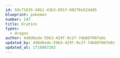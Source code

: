 ```yaml
---
id: 59c71835-48b1-43b3-891f-80278e52ddd5
blueprint: pokemon
number: 147
title: Dratini
types:
  - dragon
author: 4d8d6ede-5963-429f-9c2f-74b897007e0c
updated_by: 4d8d6ede-5963-429f-9c2f-74b897007e0c
updated_at: 1716087203
---
```

